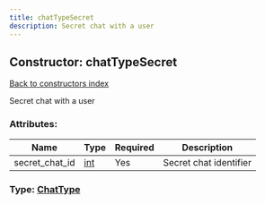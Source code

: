 ```yaml
---
title: chatTypeSecret
description: Secret chat with a user
---
```

## Constructor: chatTypeSecret  
[Back to constructors index](index.md)



Secret chat with a user

### Attributes:

| Name     |    Type       | Required | Description |
|----------|---------------|----------|-------------|
|secret\_chat\_id|[int](../types/int.md) | Yes|Secret chat identifier|



### Type: [ChatType](../types/ChatType.md)


